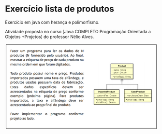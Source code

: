 # Exercício lista de produtos
Exercício em java com herança e polimorfismo.

Atividade proposta no curso [Java COMPLETO Programação Orientada a Objetos +Projetos] do professor Nélio Alves.

![](atividade.PNG)

